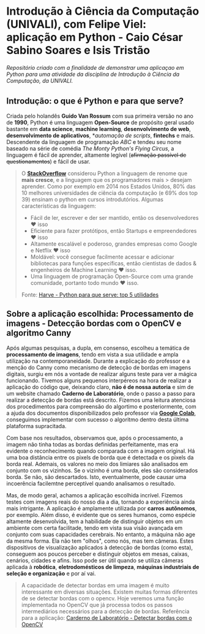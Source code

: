 # Introdução à Ciência da Computação (UNIVALI), com Felipe Viel: aplicação em Python - Caio César Sabino Soares e Isis Tristão
###### Repositório criado com a finalidade de demonstrar uma aplicaçao em Python para uma atividade da disciplina de Introdução à Ciência da Computação, da UNIVALI.


## Introdução: o que é Python e para que serve?
Criada pelo holandês **Guido Van Rossum** com sua primeira versão no ano de **1990**, Python é uma linguagem **Open-Source** de propósito geral usado bastante em **data science**, **machine learning**, **desenvolvimento de web**, **desenvolvimento de aplicativos**, **automação de scripts*, **fintechs** e mais. Descendente da linguagem de programação *ABC* e tendeu seu nome baseado na série de comédia *The Monty Python's Flying Circus*, a linguagem é fácil de aprender, altamente legível (~~afirmação passível de questionamentos~~) e fácil de usar.

> O **[StackOverflow](https://pt.stackoverflow.com/questions/tagged/python)** considerou Python a linguagem de renome que **mais cresce**, e a linguagem que os programadores mais > desejam aprender. Como por exemplo em 2014 nos Estados Unidos, 80% das 10 melhores universidades de ciência da computação (e 69% dos top 39) ensinam o python em cursos 
> introdutórios.
> Algumas características da linguagem:
> 
> * Fácil de ler, escrever e der ser mantido, então os desenvolvedores ❤️ isso
> * Eficiente para fazer protótipos, então Startups e empreendedores ❤️ isso 
> * Altamente escalável e poderoso, grandes empresas como Google e Netflix ❤️ isso 
> * Moldável: você consegue facilmente acessar e adicionar bibliotecas para funções específicas, então cientistas de dados & engenheiros de Machine Learning ❤️ isso.
> * Uma linguagem de programação Open-Source com uma grande comunidade, portanto todo mundo ❤️ isso.
> 
> Fonte: [Harve - Python para que serve: top 5 utilidades](https://harve.com.br/blog/programacao-python-blog/python-para-que-serve-top-5-utilidades/)


## Sobre a aplicação escolhida: **Processamento de imagens - Detecção bordas com o OpenCV e algoritmo Canny**

Após algumas pesquisas, a dupla, em consenso, escolheu a temática de **processamento de imagens**, tendo em vista a sua utilidade e ampla utilização na contemporaneidade. Durante a explicação do professor e a menção do Canny como mecanismo de detecção de bordas em imagens digitais, surgiu em nós a vontade de realizar alguns teste para ver a mágica funcionando. Tivemos alguns pequenos interpéreos na hora de realizar a aplicação do código que, deixando claro, **não é de nossa autoria** e sim de um website chamado **Caderno de Laboratório**, onde o passo a passo para realizar a detecção de bordas está descrito. Fizemos uma leitura atenciosa dos procedimentos para compreensão do algortimo e posteriormente, com a ajuda dos documentos disponibilizados pelo professor via **[Google Colab](https://colab.research.google.com/drive/18giPTkiHBGlt0DY1lOjPRA7qP0OGh37o?usp=sharing)**, conseguimos implementar com sucesso o algoritmo dentro desta última plataforma supracitada.

Com base nos resultados, observamos que, após o processamento, a imagem não tinha todas as bordas definidas perfeitamente, mas era evidente o reconhecimento quando comparada com a imagem original. Há uma boa distância entre os pixels de borda que é detectada e os pixels da borda real. Ademais, os valores no meio dos limiares são analisados em conjunto com os vizinhos. Se o vizinho é uma borda, eles são considerados borda. Se não, são descartados. Isto, eventualmente, pode causar uma incoerência facilemtne perceptível quando analisamos o resultado. 

Mas, de modo geral, achamos a aplicação escolhida incrível. Fizemos testes com imagens reais do nosso dia a dia, tornando a experiência ainda mais intrigante. A aplicação é amplamente utilizada por **carros autônomos**, por exemplo. Além disso, é evidente que os seres humanos, como espécie altamente desenvolvida, tem a habilidade de distinguir objetos em um ambiente com certa facilitade, tendo em vista sua visão avançada em conjunto com suas capacidades cerebrais. No entanto, a máquina não age da mesma forma. Ela não tem "olhos", como nós, mas tem câmeras. Estes dispositivos de visualização aplicados à detecção de bordas (como esta), conseguem aos poucos perceber e distinguir objetos em mesas, caixas, cenários, cidades e afins. Isso pode ser útil quando se utiliza câmeras aplicada à **robótica**, **eletrodomésticos de limpeza**, **máquinas industriais de seleção e organização** e por aí vai.

> A capacidade de detectar bordas em uma imagem é muito interessante em diversas situações. Existem muitas formas diferentes de se detectar bordas com o opencv. Hoje veremos uma 
> função implementada no OpenCV que já processa todos os passos intermediários necessários para a detecção de bordas.
> Referência para a aplicação: [Carderno de Laboratório - Detectar bordas com o OpenCV](https://cadernodelaboratorio.com.br/detectar-bordas-com-o-opencv-4-2/)
